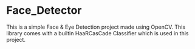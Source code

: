 # Face_Detector

This is a simple Face & Eye Detection project made using OpenCV.
This library comes with a builtin HaaRCasCade Classifier which is used in this project.
